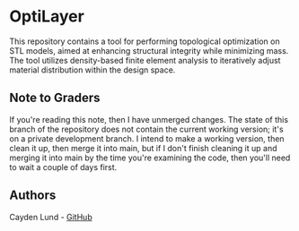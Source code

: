 # OptiLayer

This repository contains a tool for performing topological optimization on
STL models, aimed at enhancing structural integrity while minimizing mass.
The tool utilizes density-based finite element analysis
to iteratively adjust material distribution within the design space.


## Note to Graders

If you're reading this note, then I have unmerged changes.
The state of this branch of the repository does not contain the current working
version; it's on a private development branch.
I intend to make a working version, then clean it up, then merge it into main,
but if I don't finish cleaning it up and merging it into main by the time
you're examining the code, then you'll need to wait a couple of days first.


## Authors

Cayden Lund - [GitHub](https://github.com/caydenlund)
